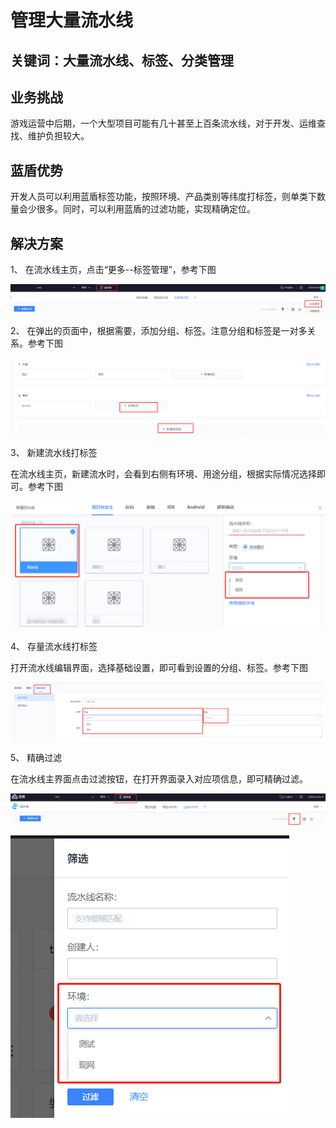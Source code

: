 # 管理大量流水线

## 关键词：大量流水线、标签、分类管理 <a href="#zhun-bei-shi-xiang" id="zhun-bei-shi-xiang"></a>

## 业务挑战 <a href="#zhun-bei-shi-xiang" id="zhun-bei-shi-xiang"></a>

游戏运营中后期，一个大型项目可能有几十甚至上百条流水线，对于开发、运维查找、维护负担较大。

## 蓝盾优势 <a href="#zhun-bei-shi-xiang" id="zhun-bei-shi-xiang"></a>

开发人员可以利用蓝盾标签功能，按照环境、产品类别等纬度打标签，则单类下数量会少很多。同时，可以利用蓝盾的过滤功能，实现精确定位。

## 解决方案 <a href="#zhun-bei-shi-xiang" id="zhun-bei-shi-xiang"></a>

1、 在流水线主页，点击“更多--标签管理”，参考下图

![图1](../../.gitbook/assets/scene-Manage-large-pipelines-a.png)

2、 在弹出的页面中，根据需要，添加分组、标签。注意分组和标签是一对多关系。参考下图

![图1](../../.gitbook/assets/scene-Manage-large-pipelines-b.png)

3、 新建流水线打标签

在流水线主页，新建流水时，会看到右侧有环境、用途分组，根据实际情况选择即可。参考下图

![图1](../../.gitbook/assets/scene-Manage-large-pipelines-c.png)

4、 存量流水线打标签

打开流水线编辑界面，选择基础设置，即可看到设置的分组、标签。参考下图

![图1](../../.gitbook/assets/scene-Manage-large-pipelines-d.png)

5、 精确过滤

在流水线主界面点击过滤按钮，在打开界面录入对应项信息，即可精确过滤。

![图1](../../.gitbook/assets/scene-Manage-large-pipelines-e.png)

![图1](../../.gitbook/assets/scene-Manage-large-pipelines-f.png)
